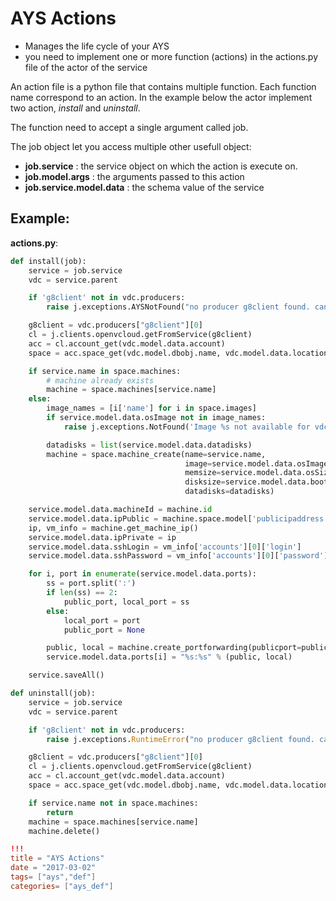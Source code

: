 # AYS Actions

- Manages the life cycle of your AYS
- you need to implement one or more function (actions) in the actions.py file of the actor of the service

An action file is a python file that contains multiple function.
Each function name correspond to an action. In the example below the actor implement two action, _install_ and _uninstall_.

The function need to accept a single argument called job.

The job object let you access multiple other usefull object:
- **job.service** : the service object on which the action is execute on.
- **job.model.args** : the arguments passed to this action
- **job.service.model.data** : the schema value of the service

## Example:

**actions.py**:

```python
def install(job):
    service = job.service
    vdc = service.parent

    if 'g8client' not in vdc.producers:
        raise j.exceptions.AYSNotFound("no producer g8client found. cannot continue init of %s" % service)

    g8client = vdc.producers["g8client"][0]
    cl = j.clients.openvcloud.getFromService(g8client)
    acc = cl.account_get(vdc.model.data.account)
    space = acc.space_get(vdc.model.dbobj.name, vdc.model.data.location)

    if service.name in space.machines:
        # machine already exists
        machine = space.machines[service.name]
    else:
        image_names = [i['name'] for i in space.images]
        if service.model.data.osImage not in image_names:
            raise j.exceptions.NotFound('Image %s not available for vdc %s' % (service.model.data.osImage, vdc.name))

        datadisks = list(service.model.data.datadisks)
        machine = space.machine_create(name=service.name,
                                       image=service.model.data.osImage,
                                       memsize=service.model.data.osSize,
                                       disksize=service.model.data.bootdiskSize,
                                       datadisks=datadisks)

    service.model.data.machineId = machine.id
    service.model.data.ipPublic = machine.space.model['publicipaddress']
    ip, vm_info = machine.get_machine_ip()
    service.model.data.ipPrivate = ip
    service.model.data.sshLogin = vm_info['accounts'][0]['login']
    service.model.data.sshPassword = vm_info['accounts'][0]['password']

    for i, port in enumerate(service.model.data.ports):
        ss = port.split(':')
        if len(ss) == 2:
            public_port, local_port = ss
        else:
            local_port = port
            public_port = None

        public, local = machine.create_portforwarding(publicport=public_port, localport=local_port, protocol='tcp')
        service.model.data.ports[i] = "%s:%s" % (public, local)

    service.saveAll()

def uninstall(job):
    service = job.service
    vdc = service.parent

    if 'g8client' not in vdc.producers:
        raise j.exceptions.RuntimeError("no producer g8client found. cannot continue init of %s" % service)

    g8client = vdc.producers["g8client"][0]
    cl = j.clients.openvcloud.getFromService(g8client)
    acc = cl.account_get(vdc.model.data.account)
    space = acc.space_get(vdc.model.dbobj.name, vdc.model.data.location)

    if service.name not in space.machines:
        return
    machine = space.machines[service.name]
    machine.delete()
```

```toml
!!!
title = "AYS Actions"
date = "2017-03-02"
tags= ["ays","def"]
categories= ["ays_def"]
```

